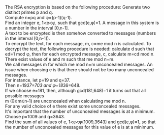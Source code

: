   The RSA encryption is based on the following procedure:  Generate two distinct primes p and q.<br />Compute n=pq and &phi;=(p-1)(q-1).<br />  Find an integer e, 1<img src='images/symbol_lt.gif' width='10' height='10' alt='&lt;' border='0' style='vertical-align:middle;' />e<img src='images/symbol_lt.gif' width='10' height='10' alt='&lt;' border='0' style='vertical-align:middle;' />&phi;, such that gcd(e,&phi;)=1.  A message in this system is a number in the interval [0,n-1].<br />  A text to be encrypted is then somehow converted to messages (numbers in the interval [0,n-1]).<br />  To encrypt the text,  for each message, m, c=me mod n is calculated.  To decrypt the text, the following procedure is needed: calculate d such that ed=1 mod &phi;, then for each encrypted message, c, calculate m=cd mod n.  There exist values of e and m  such that me mod n=m.<br />We call messages m for which me mod n=m unconcealed messages.  An issue when choosing e is that there should not be too many unconcealed messages.  <br />For instance, let p=19 and q=37.<br />  Then n=19*37=703 and &phi;=18*36=648.<br />  If we choose e=181, then, although gcd(181,648)=1 it turns out that all possible messages<br />   m (0<img src='images/symbol_le.gif' width='10' height='12' alt='&le;' border='0' style='vertical-align:middle;' />m<img src='images/symbol_le.gif' width='10' height='12' alt='&le;' border='0' style='vertical-align:middle;' />n-1) are unconcealed when calculating me mod n.<br />  For any valid choice of e there exist some unconcealed messages.<br />  It's important that the number of unconcealed messages is at a minimum.  Choose p=1009 and q=3643.<br />  Find the sum of all values of e, 1<img src='images/symbol_lt.gif' width='10' height='10' alt='&lt;' border='0' style='vertical-align:middle;' />e<img src='images/symbol_lt.gif' width='10' height='10' alt='&lt;' border='0' style='vertical-align:middle;' />&phi;(1009,3643) and gcd(e,&phi;)=1, so that the number of unconcealed messages for this value of e is at a minimum.  